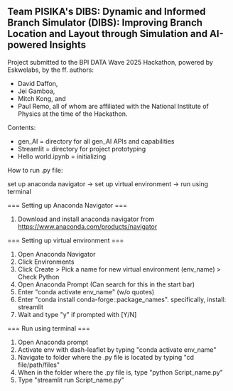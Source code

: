 ## Team PISIKA's DIBS: Dynamic and Informed Branch Simulator (DIBS): Improving Branch Location and Layout through Simulation and AI-powered Insights

Project submitted to the BPI DATA Wave 2025 Hackathon, powered by Eskwelabs, by the ff. authors:
- David Daffon,
- Jei Gamboa,
- Mitch Kong, and
- Paul Remo,
all of whom are affiliated with the National Institute of Physics at the time of the Hackathon.

Contents:
- gen_AI = directory for all gen_AI APIs and capabilities
- Streamlit = directory for project prototyping
- Hello world.ipynb = initializing

How to run .py file:

set up anaconda navigator -> set up virtual environment -> run using terminal

=== Setting up Anaconda Navigator ===
1. Download and install anaconda navigator from https://www.anaconda.com/products/navigator


=== Setting up virtual environment ===
1. Open Anaconda Navigator
2. Click Environments
3. Click Create > Pick a name for new virtual environment (env_name) > Check Python 
4. Open Anaconda Prompt (Can search for this in the start bar)
5. Enter "conda activate env_name" (w/o quotes)
6. Enter "conda install conda-forge::package_names". specifically, install:
streamlit
7. Wait and type "y" if prompted with [Y/N]

=== Run using terminal ===
1. Open Anaconda prompt
2. Activate env with dash-leaflet by typing "conda activate env_name"
3. Navigate to folder where the .py file is located by typing "cd file/path/files"
4. When in the folder where the .py file is, type "python Script_name.py"
5. Type "streamlit run Script_name.py"